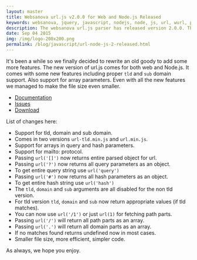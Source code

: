 ```yaml
---
layout: master
title: Websanova url.js v2.0.0 for Web and Node.js Released
keywords: websanova, jquery, javascript, nodejs, node, js, url, wurl, parser, released
description: The websanova url.js parser has released version 2.0.0. The new version now features the much anticipated tld and sub domain support.
date: Sep 04 2015
img: /img/logo-200x200.png
permalink: /blog/javascript/url-node-js-2-released.html
---
```


It's been a while so we finally decided to rewrite an old goody to add some more features. The new version of url.js comes for both web and Node.js. It comes with some new features including proper `tld` and `sub` domain support. Also support for array parameters. Even with all the new features we managed to make the file size even smaller.

* [Documentation](https://github.com/websanova/js-url#url)
* [Issues](https://github.com/websanova/js-url/issues)
* [Download](https://github.com/websanova/js-url/releases)

List of changes here:

* Support for tld, domain and sub domain.
* Comes in two versions `url-tld.min.js` and `url.min.js`.
* Support for arrays in query and hash parameters.
* Support for mailto: protocol.
* Passing `url('[]')` now returns entire parsed object for url.
* Passing `url('?')` now returns all query parameters as an object.
* To get entire query string use `url('query')`
* Passing `url('#')` now returns all hash parameters as an object.
* To get entire hash string use `url('hash')`
* The `tld`, `domain` and `sub` arguments are all disabled for the non tld version.
* For tld version `tld`, `domain` and `sub` now return appropriate values (if tld matches).
* You can now use `url('/1')` or just `url(1)` for fetching path parts.
* Passing `url('/')` will return all path parts as an array.
* Passing `url('.')` will return all domain parts as an array.
* If no matches found returns undefined now in most cases.
* Smaller file size, more efficient, simpler code.

As always, we hope you enjoy.